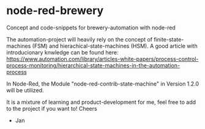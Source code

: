 # node-red-brewery
Concept and code-snippets for brewery-automation with node-red

The automation-project will heavily rely on the concept of finite-state-machines (FSM) and hierachical-state-machines (HSM).
A good article with introducionary knwledge can be found here:
https://www.automation.com/library/articles-white-papers/process-control-process-monitoring/hierarchical-state-machines-in-the-automation-process

In Node-Red, the Module "node-red-contrib-state-machine" in Version 1.2.0 will be utilized.

It is a mixture of learning and product-development for me, feel free to add to the project if you want to!
Cheers
- Jan
